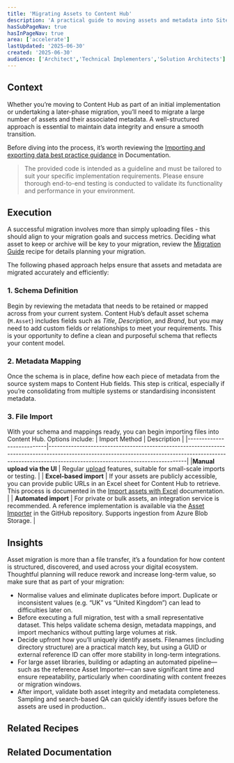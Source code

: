 ```yaml
---
title: 'Migrating Assets to Content Hub'
description: 'A practical guide to moving assets and metadata into Sitecore Content Hub, covering schema preparation, file import options, and metadata mapping strategies for a seamless migration.'
hasSubPageNav: true
hasInPageNav: true
area: ['accelerate']
lastUpdated: '2025-06-30'
created: '2025-06-30'
audience: ['Architect','Technical Implementers','Solution Architects']
---
```


## Context
Whether you’re moving to Content Hub as part of an initial implementation or undertaking a later-phase migration, you’ll need to migrate a large number of assets and their associated metadata. A well-structured approach is essential to maintain data integrity and ensure a smooth transition. 

Before diving into the process, it’s worth reviewing the [Importing and exporting data best practice guidance](https://doc.sitecore.com/ch/en/users/content-hub/importing-and-exporting-data.html) in Documentation.

> The provided code is intended as a guideline and must be tailored to suit your specific implementation requirements. Please ensure thorough end-to-end testing is conducted to validate its functionality and performance in your environment.

## Execution
A successful migration involves more than simply uploading files - this should align to your migration goals and success metrics. Deciding what asset to keep or archive will be key to your migration, review the [Migration Guide](https://developers.sitecore.com/learn/accelerate/content-hub/final-steps/migration-guide) recipe for details planning your migration.

The following phased approach helps ensure that assets and metadata are migrated accurately and efficiently:

### 1. Schema Definition
Begin by reviewing the metadata that needs to be retained or mapped across from your current system. Content Hub’s default asset schema (`M.Asset`) includes fields such as *Title*, *Description*, and *Brand*, but you may need to add custom fields or relationships to meet your requirements. This is your opportunity to define a clean and purposeful schema that reflects your content model.

### 2. Metadata Mapping
Once the schema is in place, define how each piece of metadata from the source system maps to Content Hub fields. This step is critical, especially if you’re consolidating from multiple systems or standardising inconsistent metadata.

### 3. File Import
With your schema and mappings ready, you can begin importing files into Content Hub. Options include:
| Import Method             | Description                                                                                                                                                                                                 |
|---------------------------|-------------------------------------------------------------------------------------------------------------------------------------------------------------------------------------------------------------|
|**Manual upload via the UI** | Regular [upload](https://doc.sitecore.com/ch/en/users/content-hub/upload.html) features, suitable for small-scale imports or testing.                                                                                                                                                               |
| **Excel-based import**        | If your assets are publicly accessible, you can provide public URLs in an Excel sheet for Content Hub to retrieve. This process is documented in the [Import assets with Excel](https://doc.sitecore.com/ch/en/users/content-hub/import-assets-with-excel.html) documentation.             |
| **Automated import**          | For private or bulk assets, an integration service is recommended. A reference implementation is available via the [Asset Importer](https://github.com/Sitecore/accelerate-content-hub/tree/main/integrations/Sitecore.ContentHub.Integration.AssetImporter) in the GitHub repository. Supports ingestion from Azure Blob Storage. |


## Insights
Asset migration is more than a file transfer, it’s a foundation for how content is structured, discovered, and used across your digital ecosystem. Thoughtful planning will reduce rework and increase long-term value, so make sure that as part of your migration:
- Normalise values and eliminate duplicates before import. Duplicate or inconsistent values (e.g. “UK” vs “United Kingdom”) can lead to difficulties later on.
- Before executing a full migration, test with a small representative dataset. This helps validate schema design, metadata mappings, and import mechanics without putting large volumes at risk.
- Decide upfront how you’ll uniquely identify assets. Filenames (including directory structure) are a practical match key, but using a GUID or external reference ID can offer more stability in long-term integrations.
- For large asset libraries, building or adapting an automated pipeline—such as the reference Asset Importer—can save significant time and ensure repeatability, particularly when coordinating with content freezes or migration windows.
- After import, validate both asset integrity and metadata completeness. Sampling and search-based QA can quickly identify issues before the assets are used in production..

## Related Recipes

<Row columns={2}>
  <Link title="Requirements Gathering" link="/learn/accelerate/content-hub/pre-development/discovery/requirements-gathering" />
  <Link title="Domain modelling" link="/learn/accelerate/content-hub/pre-development/data-model/domain-modelling" />
</Row>

## Related Documentation

<Row columns={2}>
  <Link title="Importing and exporting data" link="https://doc.sitecore.com/ch/en/users/content-hub/importing-and-exporting-data.html" />
    <Link title="Import assets with Excel" link="https://doc.sitecore.com/ch/en/users/content-hub/import-assets-with-excel.html" />
</Row>


